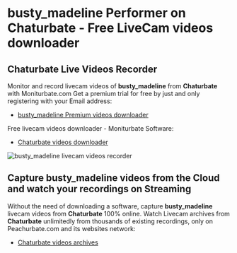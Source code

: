 # busty_madeline Performer on Chaturbate - Free LiveCam videos downloader

## Chaturbate Live Videos Recorder

Monitor and record livecam videos of **busty_madeline** from **Chaturbate** with Moniturbate.com
Get a premium trial for free by just and only registering with your Email address:
* [busty_madeline Premium videos downloader](https://moniturbate.com/request-demo-licence-key.html)

Free livecam videos downloader - Moniturbate Software:
* [Chaturbate videos downloader](https://moniturbate.com/moniturbate-download-software.html)

![busty_madeline livecam videos recorder](https://peachurnet.com/templates/moniturbate-software.png)


## Capture busty_madeline videos from the Cloud and watch your recordings on Streaming

Without the need of downloading a software, capture **busty_madeline** livecam videos from **Chaturbate** 100% online.
Watch Livecam archives from **Chaturbate** unlimitedly from thousands of existing recordings, only on Peachurbate.com and its websites network:
* [Chaturbate videos archives](https://peachurnet.com/)